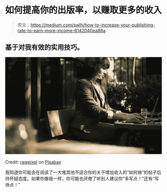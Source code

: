 # 如何提高你的出版率，以赚取更多的收入

> 原文：<https://medium.com/swlh/how-to-increase-your-publishing-rate-to-earn-more-income-6142040ea86a>

## 基于对我有效的实用技巧。

![](img/1828a7a0dbac259990bf5bded2c6992e.png)

Credit: [rawpixel](https://pixabay.com/users/rawpixel-4283981/?utm_source=link-attribution&utm_medium=referral&utm_campaign=image&utm_content=2642605) on [Pixabay](https://pixabay.com/service/license/)

我知道你可能会在阅读了一大堆其他不适合你的关于增加收入的“如何做”的帖子后持怀疑态度。如果你像我一样，你可能也厌倦了听别人建议你“多写点！”还有“写快点！”